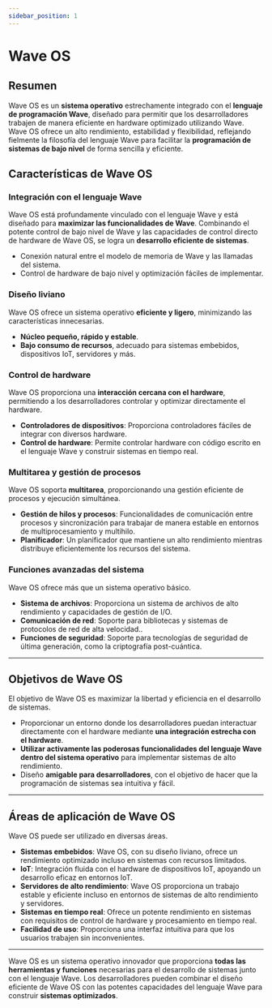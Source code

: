 ```yaml
---
sidebar_position: 1
---
```


# Wave OS

## Resumen
Wave OS es un **sistema operativo** estrechamente integrado con el **lenguaje de programación Wave**, diseñado para permitir que los desarrolladores trabajen de manera eficiente en hardware optimizado utilizando Wave.
Wave OS ofrece un alto rendimiento, estabilidad y flexibilidad, reflejando fielmente la filosofía del lenguaje Wave para facilitar la **programación de sistemas de bajo nivel** de forma sencilla y eficiente.

## Características de Wave OS
### Integración con el lenguaje Wave
Wave OS está profundamente vinculado con el lenguaje Wave y está diseñado para **maximizar las funcionalidades de Wave**.
Combinando el potente control de bajo nivel de Wave y las capacidades de control directo de hardware de Wave OS, se logra un **desarrollo eficiente de sistemas**.

* Conexión natural entre el modelo de memoria de Wave y las llamadas del sistema.
* Control de hardware de bajo nivel y optimización fáciles de implementar.

### Diseño liviano
Wave OS ofrece un sistema operativo **eficiente y ligero**, minimizando las características innecesarias.

* **Núcleo pequeño, rápido y estable**.
* **Bajo consumo de recursos**, adecuado para sistemas embebidos, dispositivos IoT, servidores y más.

### Control de hardware
Wave OS proporciona una **interacción cercana con el hardware**, permitiendo a los desarrolladores controlar y optimizar directamente el hardware.

* **Controladores de dispositivos**: Proporciona controladores fáciles de integrar con diversos hardware.
* **Control de hardware**: Permite controlar hardware con código escrito en el lenguaje Wave y construir sistemas en tiempo real.

### Multitarea y gestión de procesos
Wave OS soporta **multitarea**, proporcionando una gestión eficiente de procesos y ejecución simultánea.

* **Gestión de hilos y procesos**: Funcionalidades de comunicación entre procesos y sincronización para trabajar de manera estable en entornos de multiprocesamiento y multihilo.
* **Planificador**: Un planificador que mantiene un alto rendimiento mientras distribuye eficientemente los recursos del sistema.

### Funciones avanzadas del sistema
Wave OS ofrece más que un sistema operativo básico.

* **Sistema de archivos**: Proporciona un sistema de archivos de alto rendimiento y capacidades de gestión de I/O.
* **Comunicación de red**: Soporte para bibliotecas y sistemas de protocolos de red de alta velocidad..
* **Funciones de seguridad**: Soporte para tecnologías de seguridad de última generación, como la criptografía post-cuántica.

---

## Objetivos de Wave OS
El objetivo de Wave OS es maximizar la libertad y eficiencia en el desarrollo de sistemas.

* Proporcionar un entorno donde los desarrolladores puedan interactuar directamente con el hardware mediante **una integración estrecha con el hardware**.
* **Utilizar activamente las poderosas funcionalidades del lenguaje Wave dentro del sistema operativo** para implementar sistemas de alto rendimiento.
* Diseño **amigable para desarrolladores**, con el objetivo de hacer que la programación de sistemas sea intuitiva y fácil.

---

## Áreas de aplicación de Wave OS
Wave OS puede ser utilizado en diversas áreas.

* **Sistemas embebidos**: Wave OS, con su diseño liviano, ofrece un rendimiento optimizado incluso en sistemas con recursos limitados.
* **IoT**: Integración fluida con el hardware de dispositivos IoT, apoyando un desarrollo eficaz en entornos IoT.
* **Servidores de alto rendimiento**: Wave OS proporciona un trabajo estable y eficiente incluso en entornos de sistemas de alto rendimiento y servidores.
* **Sistemas en tiempo real**: Ofrece un potente rendimiento en sistemas con requisitos de control de hardware y procesamiento en tiempo real.
* **Facilidad de uso**: Proporciona una interfaz intuitiva para que los usuarios trabajen sin inconvenientes.

---

Wave OS es un sistema operativo innovador que proporciona **todas las herramientas y funciones** necesarias para el desarrollo de sistemas junto con el lenguaje Wave.
Los desarrolladores pueden combinar el diseño eficiente de Wave OS con las potentes capacidades del lenguaje Wave para construir **sistemas optimizados**.
